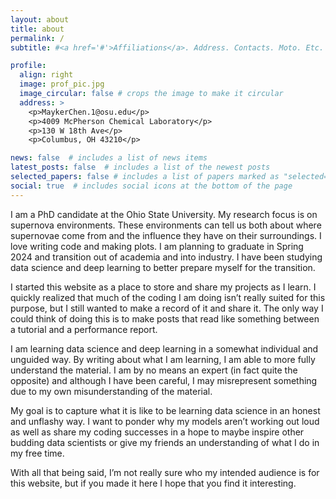 ```yaml
---
layout: about
title: about
permalink: /
subtitle: #<a href='#'>Affiliations</a>. Address. Contacts. Moto. Etc.

profile:
  align: right
  image: prof_pic.jpg
  image_circular: false # crops the image to make it circular
  address: >
    <p>MaykerChen.1@osu.edu</p>
    <p>4009 McPherson Chemical Laboratory</p>
    <p>130 W 18th Ave</p>
    <p>Columbus, OH 43210</p>

news: false  # includes a list of news items
latest_posts: false  # includes a list of the newest posts
selected_papers: false # includes a list of papers marked as "selected={true}"
social: true  # includes social icons at the bottom of the page
---
```


I am a PhD candidate at the Ohio State University. My research focus is on supernova environments. These environments can tell us both about where supernovae come from and the influence they have on their surroundings. I love writing code and making plots. I am planning to graduate in Spring 2024 and transition out of academia and into industry. I have been studying data science and deep learning to better prepare myself for the transition.

I started this website as a place to store and share my projects as I learn. I quickly realized that much of the coding I am doing isn’t really suited for this purpose, but I still wanted to make a record of it and share it. The only way I could think of doing this is to make posts that read like something between a tutorial and a performance report.

I am learning data science and deep learning in a somewhat individual and unguided way. By writing about what I am learning, I am able to more fully understand the material. I am by no means an expert (in fact quite the opposite) and although I have been careful, I may misrepresent something due to my own misunderstanding of the material. 

My goal is to capture what it is like to be learning data science in an honest and unflashy way. I want to ponder why my models aren’t working out loud as well as share my coding successes in a hope to maybe inspire other budding data scientists or give my friends an understanding of what I do in my free time.

With all that being said, I’m not really sure who my intended audience is for this website, but if you made it here I hope that you find it interesting.

